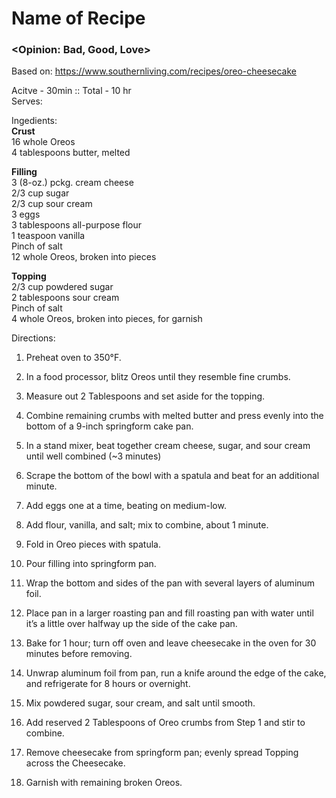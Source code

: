 # Name of Recipe
### <Opinion: Bad, Good, Love>

Based on: https://www.southernliving.com/recipes/oreo-cheesecake  

Acitve - 30min :: Total - 10 hr  
Serves:  

Ingedients:    
__Crust__  
16 whole Oreos  
4 tablespoons butter, melted   

__Filling__  
3 (8-oz.) pckg. cream cheese  
2/3 cup sugar  
2/3 cup sour cream  
3 eggs  
3 tablespoons all-purpose flour  
1 teaspoon vanilla  
Pinch of salt  
12 whole Oreos, broken into pieces  

__Topping__  
2/3 cup powdered sugar  
2 tablespoons sour cream  
Pinch of salt  
4 whole Oreos, broken into pieces, for garnish  

Directions:  
1. Preheat oven to 350°F. 
2. In a food processor, blitz Oreos until they resemble fine crumbs. 
3. Measure out 2 Tablespoons and set aside for the topping. 
4. Combine remaining crumbs with melted butter and press evenly into the bottom of a 9-inch springform cake pan.

5. In a stand mixer, beat together cream cheese, sugar, and sour cream until well combined (~3 minutes)
6. Scrape the bottom of the bowl with a spatula and beat for an additional minute. 
7. Add eggs one at a time, beating on medium-low. 
8. Add flour, vanilla, and salt; mix to combine, about 1 minute. 
9. Fold in Oreo pieces with spatula. 
10. Pour filling into springform pan. 
11. Wrap the bottom and sides of the pan with several layers of aluminum foil. 
12. Place pan in a larger roasting pan and fill roasting pan with water until it’s a little over halfway up the side of the cake pan.

13. Bake for 1 hour; turn off oven and leave cheesecake in the oven for 30 minutes before removing. 
14. Unwrap aluminum foil from pan, run a knife around the edge of the cake, and refrigerate for 8 hours or overnight.

15. Mix powdered sugar, sour cream, and salt until smooth. 
16. Add reserved 2 Tablespoons of Oreo crumbs from Step 1 and stir to combine. 
17. Remove cheesecake from springform pan; evenly spread Topping across the Cheesecake. 
18. Garnish with remaining broken Oreos.


